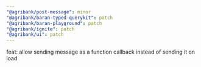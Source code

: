 ```yaml
---
"@agribank/post-message": minor
"@agribank/baran-typed-querykit": patch
"@agribank/baran-playground": patch
"@agribank/ignite": patch
"@agribank/ui": patch
---
```


feat: allow sending message as a function callback instead of sending it on load
